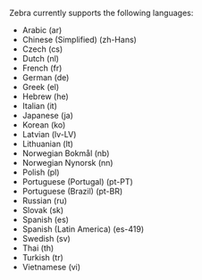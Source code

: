 Zebra currently supports the following languages:
- Arabic (ar)
- Chinese (Simplified) (zh-Hans)
- Czech (cs)
- Dutch (nl)
- French (fr)
- German (de)
- Greek (el)
- Hebrew (he)
- Italian (it)
- Japanese (ja)
- Korean (ko)
- Latvian (lv-LV)
- Lithuanian (lt)
- Norwegian Bokmål (nb)
- Norwegian Nynorsk (nn)
- Polish (pl)
- Portuguese (Portugal) (pt-PT)
- Portuguese (Brazil) (pt-BR)
- Russian (ru)
- Slovak (sk)
- Spanish (es)
- Spanish (Latin America) (es-419)
- Swedish (sv)
- Thai (th)
- Turkish (tr)
- Vietnamese (vi)
